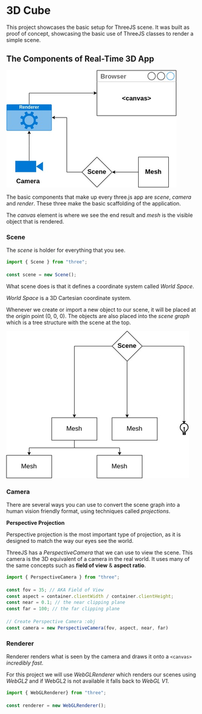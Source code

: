 # 3D Cube

This project showcases the basic setup for ThreeJS scene. It was built as proof of concept, showcasing the basic use of ThreeJS classes to render a simple scene.

## The Components of Real-Time 3D App

![Diagram with components that make up a real-time 3d app](assets/readme/The%20Components%20of%20a%20Real-Time%203D%20App.jpg)

The basic components that make up every three.js app are _scene_, _camera_ and _render_. These three make the basic scaffolding of the application.

The _canvas_ element is where we see the end result and _mesh_ is the visible object that is rendered.

### Scene

The _scene_ is holder for everything that you see.

```JavaScript
import { Scene } from "three";

const scene = new Scene();
```

What scene does is that it defines a coordinate system called _World Space_.

_World Space_ is a 3D Cartesian coordinate system.

Whenever we create or import a new object to our scene, it will be placed at the _origin_ point (0, 0, 0). The objects are also placed into the _scene graph_ which is a tree structure with the scene at the top.

![Scene graph tree diagram](assets/readme/Scene%20Tree%20Graph.jpg)

### Camera

There are several ways you can use to convert the scene graph into a human vision friendly format, using techniques called _projections_.

**Perspective Projection**

Perspective projection is the most important type of projection, as it is designed to match the way our eyes see the world.

ThreeJS has a _PerspectiveCamera_ that we can use to view the scene. This camera is the 3D equivalent of a camera in the real world. It uses many of the same concepts such as **field of view** & **aspect ratio**.

```JavaScript
import { PerspectiveCamera } from "three";

const fov = 35; // AKA Field of View
const aspect = container.clientWidth / container.clientHeight;
const near = 0.1; // the near clipping plane
const far = 100; // the far clipping plane

// Create Perspective Camera :obj
const camera = new PerspectiveCamera(fov, aspect, near, far)
```

### Renderer

Renderer renders what is seen by the camera and draws it onto a `<canvas>` _incredibly fast_.

For this project we will use _WebGLRenderer_ which renders our scenes using _WebGL2_ and if WebGL2 is not available it falls back to _WebGL V1_.

```JavaScript
import { WebGLRenderer} from "three";

const renderer = new WebGLRenderer();
```
